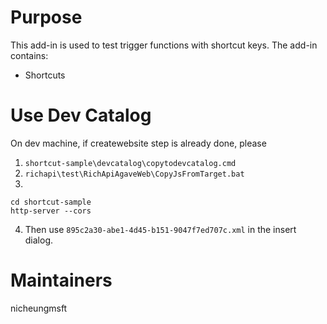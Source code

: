 # Purpose
This add-in is used to test trigger functions with shortcut keys. The add-in contains:
- Shortcuts

# Use Dev Catalog
On dev machine, if createwebsite step is already done, please 
1. `shortcut-sample\devcatalog\copytodevcatalog.cmd`
2. `richapi\test\RichApiAgaveWeb\CopyJsFromTarget.bat`
3. 
```console
cd shortcut-sample
http-server --cors
```
4. Then use `895c2a30-abe1-4d45-b151-9047f7ed707c.xml` in the insert dialog.

# Maintainers
nicheungmsft
